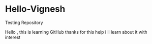 # Hello-Vignesh
Testing Repository

Hello , this is learning GitHub
thanks for this help 
i ll learn about it with interest
